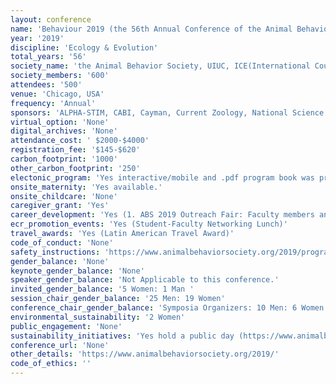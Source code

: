 ```yaml
---
layout: conference 
name: 'Behaviour 2019 (the 56th Annual Conference of the Animal Behavior Society and the 36th International Ethological Conference)'
year: '2019'
discipline: 'Ecology & Evolution'
total_years: '56'
society_name: 'the Animal Behavior Society, UIUC, ICE(International Council of Ethologists)'
society_members: '600'
attendees: '500'
venue: 'Chicago, USA'
frequency: 'Annual'
sponsors: 'ALPHA-STIM, CABI, Cayman, Current Zoology, National Science Foundation, Loopbio, The Royal Society Publishing, Cambridge University Press, Oxford University Press, ZANTIKZ, University of Chicago Press'
virtual_option: 'None'
digital_archives: 'None'
attendance_cost: ' $2000-$4000'
registration_fee: '$145-$620'
carbon_footprint: '1000'
other_carbon_footprint: '250'
electonic_program: 'Yes interactive/mobile and .pdf program book was provided online.'
onsite_maternity: 'Yes available.'
onsite_childcare: 'None'
caregiver_grant: 'Yes'
career_development: 'Yes (1. ABS 2019 Outreach Fair: Faculty members and graduate students representing over a dozen animal behavior research laboratories from across the US, Canada, South America and Australia will offer multiple activities highlighting current research questions, as well as the tools and techniques used in field research.  Using interactive displays, activities, and live animals, learn more about how insects, frogs, fish and mammals help scientists to learn more about how our brains, bodies, and world works. Listen to insects walk, get up close and personal with reptiles, make your own cricket song, blow dart a ‘baboon,’ radio-track a mouse, and hear popular songs through the ‘ears’ of other animals. Activities will be available for children of all ages!   2. Developing A Concept Inventory To Evaluate Student Learning In Undergraduate Animal Behavior Courses. 3. Diversity Workshop  4. NSF Workshop: NSF Directorate for Biological Sciences News and Updates,  NSF Beginning Investigators: Tips for Crafting a Competitive Proposal  5. Three-Minute Thesis Competition)'
ecr_promotion_events: 'Yes (Student-Faculty Networking Lunch)'
travel_awards: 'Yes (Latin American Travel Award)'
code_of_conduct: 'None'
safety_instructions: 'https://www.animalbehaviorsociety.org/2019/program-code.php'
gender_balance: 'None'
keynote_gender_balance: 'None'
speaker_gender_balance: 'Not Applicable to this conference.'
invited_gender_balance: '5 Women: 1 Man '
session_chair_gender_balance: '25 Men: 19 Women'
conference_chair_gender_balance: 'Symposia Organizers: 10 Men: 6 Women'
environmental_sustainability: '2 Women'
public_engagement: 'None'
sustainability_initiatives: 'Yes hold a public day (https://www.animalbehaviorsociety.org/2019/program-public.php)'
conference_url: 'None'
other_details: 'https://www.animalbehaviorsociety.org/2019/'
code_of_ethics: ''
---
```

